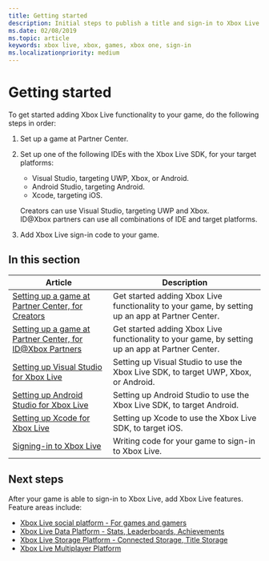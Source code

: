 ```yaml
---
title: Getting started
description: Initial steps to publish a title and sign-in to Xbox Live.
ms.date: 02/08/2019
ms.topic: article
keywords: xbox live, xbox, games, xbox one, sign-in
ms.localizationpriority: medium
---
```

# Getting started

To get started adding Xbox Live functionality to your game, do the following steps in order:
1. Set up a game at Partner Center.
2. Set up one of the following IDEs with the Xbox Live SDK, for your target platforms:
    *  Visual Studio, targeting UWP, Xbox, or Android.
    *  Android Studio, targeting Android.
    *  Xcode, targeting iOS.

    Creators can use Visual Studio, targeting UWP and Xbox.  
    ID@Xbox partners can use all combinations of IDE and target platforms.

3. Add Xbox Live sign-in code to your game.


## In this section

| Article | Description |
|---------|-------------|
| [Setting up a game at Partner Center, for Creators](setup-partner-center-creators.md) | Get started adding Xbox Live functionality to your game, by setting up an app at Partner Center. |
| [Setting up a game at Partner Center, for ID@Xbox Partners](setup-partner-center-id-partners.md) | Get started adding Xbox Live functionality to your game, by setting up an app at Partner Center. |
| [Setting up Visual Studio for Xbox Live](setup-visual-studio.md) | Setting up Visual Studio to use the Xbox Live SDK, to target UWP, Xbox, or Android. |
| [Setting up Android Studio for Xbox Live](setup-android-studio.md) | Setting up Android Studio to use the Xbox Live SDK, to target Android. |
| [Setting up Xcode for Xbox Live](setup-xcode.md) | Setting up Xcode to use the Xbox Live SDK, to target iOS. |
| [Signing-in to Xbox Live](write-sign-in-code.md) | Writing code for your game to sign-in to Xbox Live. |


## Next steps

After your game is able to sign-in to Xbox Live, add Xbox Live features.
Feature areas include:
<!-- *  Player identity -->
*  [Xbox Live social platform - For games and gamers](../social-platform/social-platform.md)
*  [Xbox Live Data Platform - Stats, Leaderboards, Achievements](../data-platform/data-platform.md)
*  [Xbox Live Storage Platform - Connected Storage, Title Storage](../storage-platform/storage-platform.md)
*  [Xbox Live Multiplayer Platform](../multiplayer/multiplayer-intro.md)
<!-- *  External services -->
